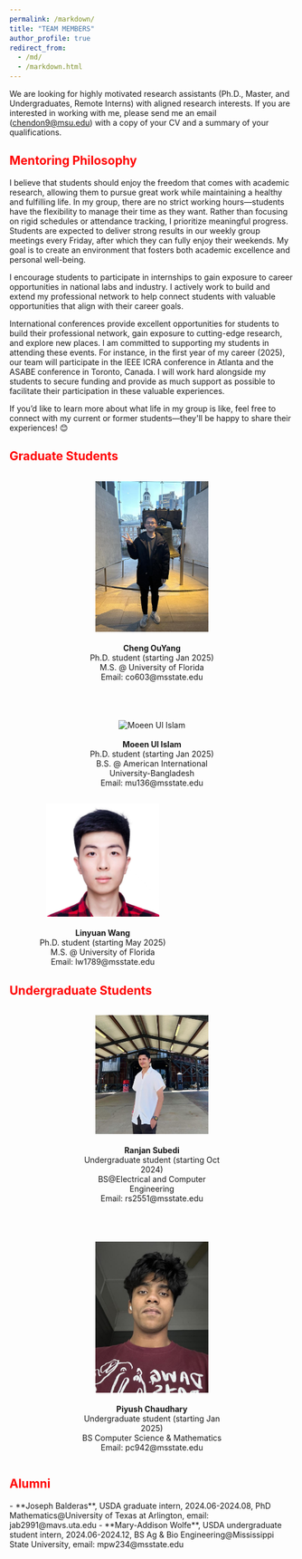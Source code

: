 ```yaml
---
permalink: /markdown/
title: "TEAM MEMBERS"
author_profile: true
redirect_from: 
  - /md/
  - /markdown.html
---
```


We are looking for highly motivated research assistants (Ph.D., Master, and Undergraduates, Remote Interns) with aligned research interests. If you are interested in working with me, please send me an email (chendon9@msu.edu) with a copy of your CV and a summary of your qualifications.

<h2 style="color: red;">Mentoring Philosophy</h2>
I believe that students should enjoy the freedom that comes with academic research, allowing them to pursue great work while maintaining a healthy and fulfilling life. In my group, there are no strict working hours—students have the flexibility to manage their time as they want. Rather than focusing on rigid schedules or attendance tracking, I prioritize meaningful progress. Students are expected to deliver strong results in our weekly group meetings every Friday, after which they can fully enjoy their weekends. My goal is to create an environment that fosters both academic excellence and personal well-being.

I encourage students to participate in internships to gain exposure to career opportunities in national labs and industry. I actively work to build and extend my professional network to help connect students with valuable opportunities that align with their career goals.

International conferences provide excellent opportunities for students to build their professional network, gain exposure to cutting-edge research, and explore new places. I am committed to supporting my students in attending these events. For instance, in the first year of my career (2025), our team will participate in the IEEE ICRA conference in Atlanta and the ASABE conference in Toronto, Canada. I will work hard alongside my students to secure funding and provide as much support as possible to facilitate their participation in these valuable experiences.

If you’d like to learn more about what life in my group is like, feel free to connect with my current or former students—they'll be happy to share their experiences! 😊

<h2 style="color: red;">Graduate Students</h2>

<div style="display: flex; justify-content: center; gap: 40px; flex-wrap: wrap;">
  <figure style="text-align: center; width: 250px;">
    <img src="https://raw.githubusercontent.com/DongChen06/DongChen06.github.io/master/_pages/Ouyang_photo.jpg" alt="Cheng OuYang" style="width: 80%;">
    <figcaption>
      <br><strong>Cheng OuYang</strong><br>
      Ph.D. student (starting Jan 2025)<br>
      M.S. @ University of Florida<br>
      Email: co603@msstate.edu<br>
    </figcaption>
  </figure>

  <figure style="text-align: center; width: 250px;">
    <img src="https://raw.githubusercontent.com/DongChen06/DongChen06.github.io/master/_pages/moeen_photo.png" alt="Moeen Ul Islam" style="width: 80%;">
    <figcaption>
      <br><strong>Moeen Ul Islam</strong><br>
      Ph.D. student (starting Jan 2025)<br>
      B.S. @ American International University-Bangladesh<br>
      Email: mu136@msstate.edu
    </figcaption>
  </figure>
</div>

  <figure style="text-align: center; width: 250px;">
    <img src="https://raw.githubusercontent.com/DongChen06/DongChen06.github.io/master/_pages/linyuan.jpg" alt="Linyuan Wang" style="width: 80%;">
    <figcaption>
      <br><strong>Linyuan Wang</strong><br>
      Ph.D. student (starting May 2025)<br>
      M.S. @ University of Florida<br>
      Email: lw1789@msstate.edu
    </figcaption>
  </figure>
</div>


<h2 style="color: red;">Undergraduate Students</h2>

<div style="display: flex; justify-content: center; gap: 40px; flex-wrap: wrap;">
  <figure style="text-align: center; width: 250px;">
    <img src="https://raw.githubusercontent.com/DongChen06/DongChen06.github.io/master/_pages/RJ_photo.jpg" alt="Cheng OuYang" style="width: 80%;">
    <figcaption>
      <br><strong>Ranjan Subedi</strong><br>
      Undergraduate student (starting Oct 2024)<br>
      BS@Electrical and Computer Engineering<br>
      Email: rs2551@msstate.edu<br>
    </figcaption>
  </figure>

  <figure style="text-align: center; width: 250px;">
    <img src="https://raw.githubusercontent.com/DongChen06/DongChen06.github.io/master/_pages/Piyush_photo.jpg" alt="Piyush Chaudhary" style="width: 80%;">
    <figcaption>
      <br><strong>Piyush Chaudhary</strong><br>
      Undergraduate student (starting Jan 2025)<br>
      BS Computer Science & Mathematics<br>
      Email: pc942@msstate.edu
    </figcaption>
  </figure>
</div>

<h2 style="color: red;">Alumni</h2>
- **Joseph Balderas**, USDA graduate intern, 2024.06-2024.08, PhD Mathematics@University of Texas at Arlington, email: jab2991@mavs.uta.edu
- **Mary-Addison Wolfe**, USDA undergraduate student intern, 2024.06-2024.12, BS Ag & Bio Engineering@Mississippi State University, email: mpw234@msstate.edu
